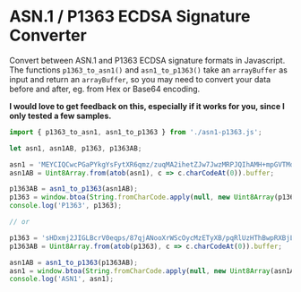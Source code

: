 # ASN.1 / P1363 ECDSA Signature Converter
Convert between ASN.1 and P1363 ECDSA signature formats in Javascript. The functions `p1363_to_asn1()` and `asn1_to_p1363()` take an `arrayBuffer` as input and return an `arrayBuffer`, so you may need to convert your data before and after, eg. from Hex or Base64 encoding. 

**I would love to get feedback on this, especially if it works for you, since I only tested a few samples.**

```javascript
import { p1363_to_asn1, asn1_to_p1363 } from './asn1-p1363.js';

let asn1, asn1AB, p1363, p1363AB;

asn1 = 'MEYCIQCwcPGaPYkgYsFytXR6qmz/zuqMA2ihetZJw7JwzMRPJQIhAMH+mpGVTMdOEHClFcGMt2d1ujjne/JT4cSUzw1tRl87';
asn1AB = Uint8Array.from(atob(asn1), c => c.charCodeAt(0)).buffer;

p1363AB = asn1_to_p1363(asn1AB);
p1363 = window.btoa(String.fromCharCode.apply(null, new Uint8Array(p1363AB)));
console.log('P1363', p1363);

// or

p1363 = 'sHDxmj2JIGLBcrV0eqps/87qjANooXrWScOycMzETyXB/pqRlUzHThBwpRXBjLdndbo453vyU+HElM8NbUZfOw==';
p1363AB = Uint8Array.from(atob(p1363), c => c.charCodeAt(0)).buffer;

asn1AB = asn1_to_p1363(p1363AB);
asn1 = window.btoa(String.fromCharCode.apply(null, new Uint8Array(asn1AB)));
console.log('ASN1', asn1);
```
